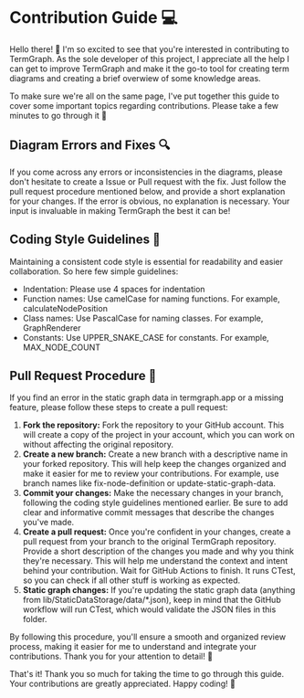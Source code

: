 # Contribution Guide 💻

Hello there! 👋 I'm so excited to see that you're interested in contributing to TermGraph. As the sole developer of this project, I appreciate all the help I can get to improve TermGraph and make it the go-to tool for creating term diagrams and creating a brief overwiew of some knowledge areas.

To make sure we're all on the same page, I've put together this guide to cover some important topics regarding contributions. Please take a few minutes to go through it 🚀

## Diagram Errors and Fixes 🔍

If you come across any errors or inconsistencies in the diagrams, please don't hesitate to create a Issue or Pull request with the fix. Just follow the pull request procedure mentioned below, and provide a short explanation for your changes. If the error is obvious, no explanation is necessary. Your input is invaluable in making TermGraph the best it can be!

## Coding Style Guidelines 🧹

Maintaining a consistent code style is essential for readability and easier collaboration. So here few simple guidelines:

- Indentation: Please use 4 spaces for indentation
- Function names: Use camelCase for naming functions. For example, calculateNodePosition
- Class names: Use PascalCase for naming classes. For example, GraphRenderer
- Constants: Use UPPER_SNAKE_CASE for constants. For example, MAX_NODE_COUNT

## Pull Request Procedure 🌟

If you find an error in the static graph data in termgraph.app or a missing feature, please follow these steps to create a pull request:

1. **Fork the repository:** Fork the repository to your GitHub account. This will create a copy of the project in your account, which you can work on without affecting the original repository.
2. **Create a new branch:** Create a new branch with a descriptive name in your forked repository. This will help keep the changes organized and make it easier for me to review your contributions. For example, use branch names like fix-node-definition or update-static-graph-data.
3. **Commit your changes:** Make the necessary changes in your branch, following the coding style guidelines mentioned earlier. Be sure to add clear and informative commit messages that describe the changes you've made.
4. **Create a pull request:** Once you're confident in your changes, create a pull request from your branch to the original TermGraph repository. Provide a short description of the changes you made and why you think they're necessary. This will help me understand the context and intent behind your contribution. Wait for GitHub Actions to finish. It runs CTest, so you can check if all other stuff is working as expected. 
5. **Static graph changes:** If you're updating the static graph data (anything from lib/StaticDataStorage/data/*.json), keep in mind that the GitHub workflow will run CTest, which would validate the JSON files in this folder.

By following this procedure, you'll ensure a smooth and organized review process, making it easier for me to understand and integrate your contributions. Thank you for your attention to detail! 🌟

That's it! Thank you so much for taking the time to go through this guide. Your contributions are greatly appreciated. Happy coding! 🎉
